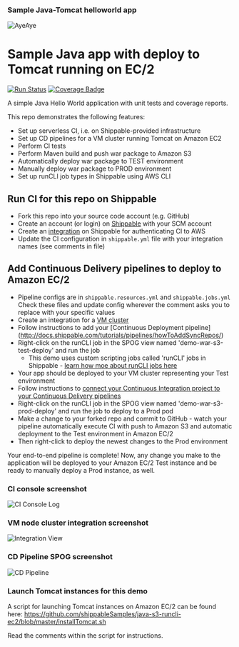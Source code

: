 ### Sample Java-Tomcat helloworld app

![AyeAye](https://github.com/shippableSamples/node-build-push-docker-hub/blob/master/public/resources/images/captain.png)

# Sample Java app with deploy to Tomcat running on EC/2
[![Run Status](https://api.shippable.com/projects/5885ecca11c45a1000af5760/badge?branch=master)](https://app.shippable.com/projects/5885ecca11c45a1000af5760)
[![Coverage Badge](https://api.shippable.com/projects/5885ecca11c45a1000af5760/coverageBadge?branch=master)](https://app.shippable.com/projects/5885ecca11c45a1000af5760)


A simple Java Hello World application with unit tests and coverage reports.

This repo demonstrates the following features:
* Set up serverless CI, i.e. on Shippable-provided infrastructure
* Set up CD pipelines for a VM cluster running Tomcat on Amazon EC2
* Perform CI tests
* Perform Maven build and push war package to Amazon S3
* Automatically deploy war package to TEST environment 
* Manually deploy war package to PROD environment 
* Set up runCLI job types in Shippable using AWS CLI

## Run CI for this repo on Shippable
* Fork this repo into your source code account (e.g. GitHub)
* Create an account (or login) on [Shippable](www.shippable.com) with your SCM account
* Create an [integration](http://docs.shippable.com/integrations/imageRegistries/ecr/) 
on Shippable for authenticating CI to AWS
* Update the CI configuration in `shippable.yml` file with your integration names 
(see comments in file)

## Add Continuous Delivery pipelines to deploy to Amazon EC/2

* Pipeline configs are in `shippable.resources.yml` and `shippable.jobs.yml` 
Check these files and update config wherever the comment asks you to replace 
with your specific values
* Create an integration for a [VM cluster](http://docs.shippable.com/integrations/deploy/nodeCluster)
* Follow instructions to add your [Continuous Deployment pipeline]
(http://docs.shippable.com/tutorials/pipelines/howToAddSyncRepos/)
* Right-click on the runCLI job in the SPOG view named 'demo-war-s3-test-deploy' 
and run the job
  * This demo uses custom scripting jobs called 'runCLI' jobs in Shippable - 
  [learn how moe about runCLI jobs here](http://docs.shippable.com/pipelines/jobs/runCLI/) 
* Your app should be deployed to your VM cluster representing your Test environment
* Follow instructions to [connect your Continuous Integration project to your 
Continuous Delivery pipelines](http://docs.shippable.com/tutorials/pipelines/connectingCiPipelines/)
* Right-click on the runCLI job in the SPOG view named 'demo-war-s3-prod-deploy'
and run the job to deploy to a Prod pod
* Make a change to your forked repo and commit to GitHub - watch your pipeline 
automatically execute CI with push to Amazon S3 and automatic deployment to the 
Test environment in Amazon EC/2
* Then right-click to deploy the newest changes to the Prod environment

Your end-to-end pipeline is complete! Now, any change you make to the application 
will be deployed to your Amazon EC/2 Test instance and be ready to manually deploy a 
Prod instance, as well.

### CI console screenshot
![CI Console Log](https://github.com/shippableSamples/java-s3-runcli-ec2/blob/master/resources/images/java-s3-ec2-CI.png)

### VM node cluster integration screenshot
![Integration View](https://github.com/shippableSamples/java-s3-runcli-ec2/blob/master/resources/images/java-s3-ec2-vm-integration.png)

### CD Pipeline SPOG screenshot
![CD Pipeline](https://github.com/shippableSamples/java-s3-runcli-ec2/blob/master/resources/images/java-s3-ec2-CD.png)

### Launch Tomcat instances for this demo

A script for launching Tomcat instances on Amazon EC/2 can be found here:
https://github.com/shippableSamples/java-s3-runcli-ec2/blob/master/installTomcat.sh

Read the comments within the script for instructions.

